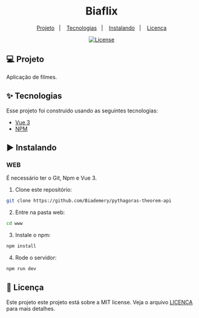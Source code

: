 <h1 align="center">Biaflix</h1>

<p align="center">
  <a href="#-projeto">Projeto</a>&nbsp;&nbsp;&nbsp;|&nbsp;&nbsp;&nbsp;
  <a href="#-tecnologias">Tecnologias</a>&nbsp;&nbsp;&nbsp;|&nbsp;&nbsp;&nbsp;
  <a href="#%EF%B8%8F-instalando">Instalando</a>&nbsp;&nbsp;&nbsp;|&nbsp;&nbsp;&nbsp;
  <a href="#-licença">Licença</a>
</p>

<p align="center">
  <a href="#-license">
    <img alt="License" src="https://img.shields.io/static/v1?label=license&message=MIT&color=4a79a5&labelColor=000000">
  </a>
</p>

## 💻 Projeto

Aplicação de filmes.

## ✨ Tecnologias

Esse projeto foi construido usando as seguintes tecnologias:

- [Vue 3](https://www.vuejs.org/)
- [NPM](https://www.npmjs.com/)

## ▶️ Instalando

### WEB

É necessário ter o Git, Npm e Vue 3.

1. Clone este repositório:

```sh
git clone https://github.com/Biademery/pythagoras-theorem-api
```

2. Entre na pasta web:

```sh
cd www
```

3. Instale o npm:

```sh
npm install
```

4. Rode o servidor:

```sh
npm run dev
```

## 📝 Licença

Este projeto este projeto está sobre a MIT license. Veja o arquivo [LICENÇA](LICENSE.md) para mais detalhes.
